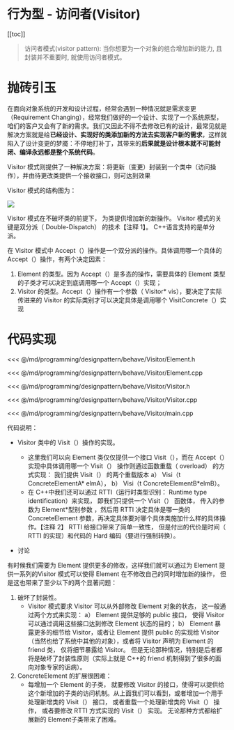 # 行为型 - 访问者(Visitor)

​[[toc]]

> 访问者模式(visitor pattern): 当你想要为一个对象的组合增加新的能力, 且封装并不重要时, 就使用访问者模式。


# 抛砖引玉

在面向对象系统的开发和设计过程，经常会遇到一种情况就是需求变更（Requirement Changing），经常我们做好的一个设计、实现了一个系统原型，咱们的客户又会有了新的需求。我们又因此不得不去修改已有的设计，最常见就是解决方案就是给**已经设计、实现好的类添加新的方法去实现客户新的需求**，这样就陷入了设计变更的梦魇：不停地打补丁，其带来的**后果就是设计根本就不可能封闭、编译永远都是整个系统代码**。

Visitor 模式则提供了一种解决方案：将更新（变更）封装到一个类中（访问操作），并由待更改类提供一个接收接口，则可达到效果

Visitor 模式的结构图为：

![](_images/programming/designpattern/behave/Visitor.png)

Visitor 模式在不破坏类的前提下， 为类提供增加新的新操作。 Visitor 模式的关键是双分派（ Double-Dispatch） 的技术【注释 1】。 C++语言支持的是单分派。

在 Visitor 模式中 Accept（）操作是一个双分派的操作。具体调用哪一个具体的 Accept（）操作，有两个决定因素：

1. Element 的类型。因为 Accept（）是多态的操作，需要具体的 Element 类型的子类才可以决定到底调用哪一个 Accept（）实现； 
2. Visitor 的类型。Accept（）操作有一个参数（ Visitor* vis），要决定了实际传进来的 Visitor 的实际类别才可以决定具体是调用哪个 VisitConcrete（）实现

# 代码实现

<<< @/md/programming/designpattern/behave/Visitor/Element.h

<<< @/md/programming/designpattern/behave/Visitor/Element.cpp

<<< @/md/programming/designpattern/behave/Visitor/Visitor.h

<<< @/md/programming/designpattern/behave/Visitor/Visitor.cpp

<<< @/md/programming/designpattern/behave/Visitor/main.cpp

代码说明：

* Visitor 类中的 Visit（）操作的实现。

	* 这里我们可以向 Element 类仅仅提供一个接口 Visit（），而在 Accept（）实现中具体调用哪一个 Visit（） 操作则通过函数重载（ overload） 的方式实现： 我们提供 Visit（） 的两个重载版本 a） Visi（t ConcreteElementA* elmA）， b） Visi（t ConcreteElementB*elmB）。
	* 在 C++中我们还可以通过 RTTI（运行时类型识别： Runtime type identification）来实现， 即我们只提供一个 Visit（） 函数体， 传入的参数为 Element*型别参数 ，然后用 RTTI 决定具体是哪一类的 ConcreteElement 参数，再决定具体要对哪个具体类施加什么样的具体操作。【注释 2】 RTTI 给接口带来了简单一致性， 但是付出的代价是时间（ RTTI 的实现）和代码的 Hard 编码（要进行强制转换）。

* 讨论

有时候我们需要为 Element 提供更多的修改，这样我们就可以通过为 Element 提供一系列的Visitor 模式可以使得 Element 在不修改自己的同时增加新的操作， 但是这也带来了至少以下的两个显著问题：

1. 破坏了封装性。 
	* Visitor 模式要求 Visitor 可以从外部修改 Element 对象的状态， 这一般通过两个方式来实现： a） Element 提供足够的 public 接口， 使得 Visitor 可以通过调用这些接口达到修改 Element 状态的目的； b） Element 暴露更多的细节给 Visitor，或者让 Element 提供 public 的实现给 Visitor（当然也给了系统中其他的对象），或者将 Visitor 声明为 Element 的 friend 类， 仅将细节暴露给 Visitor。 但是无论那种情况，特别是后者都将是破坏了封装性原则（实际上就是 C++的 friend 机制得到了很多的面向对象专家的诟病）。
2. ConcreteElement 的扩展很困难：
	* 每增加一个 Element 的子类， 就要修改 Visitor 的接口，使得可以提供给这个新增加的子类的访问机制。从上面我们可以看到，或者增加一个用于处理新增类的 Visit（） 接口， 或者重载一个处理新增类的 Visit（） 操作， 或者要修改 RTTI 方式实现的 Visit（）  实现。 无论那种方式都给扩展新的 Element子类带来了困难。
